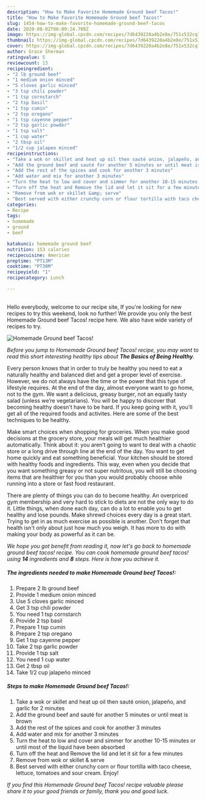 ```yaml
---
description: "How to Make Favorite Homemade Ground beef Tacos!"
title: "How to Make Favorite Homemade Ground beef Tacos!"
slug: 1454-how-to-make-favorite-homemade-ground-beef-tacos
date: 2020-08-02T06:09:24.708Z
image: https://img-global.cpcdn.com/recipes/7d6439220a4b2e8e/751x532cq70/homemade-ground-beef-tacos-recipe-main-photo.jpg
thumbnail: https://img-global.cpcdn.com/recipes/7d6439220a4b2e8e/751x532cq70/homemade-ground-beef-tacos-recipe-main-photo.jpg
cover: https://img-global.cpcdn.com/recipes/7d6439220a4b2e8e/751x532cq70/homemade-ground-beef-tacos-recipe-main-photo.jpg
author: Grace Sherman
ratingvalue: 5
reviewcount: 13
recipeingredient:
- "2 lb ground beef"
- "1 medium onion minced"
- "5 cloves garlic minced"
- "3 tsp chili powder"
- "1 tsp cornstarch"
- "2 tsp basil"
- "1 tsp cumin"
- "2 tsp oregano"
- "1 tsp cayenne pepper"
- "2 tsp garlic powder"
- "1 tsp salt"
- "1 cup water"
- "2 tbsp oil"
- "1/2 cup jalapeo minced"
recipeinstructions:
- "Take a wok or skillet and heat up oil then sauté onion, jalapeño, and garlic for 2 minutes"
- "Add the ground beef and sauté for another 5 minutes or until meat is brown"
- "Add the rest of the spices and cook for another 3 minutes"
- "Add water and mix for another 3 minutes"
- "Turn the heat to low and cover and simmer for another 10-15 minutes or until most of the liquid have been absorbed"
- "Turn off the heat and Remove the lid and let it sit for a few minutes"
- "Remove from wok or skillet &amp; serve"
- "Best served with either crunchy corn or flour tortilla with taco cheese, lettuce, tomatoes and sour cream. Enjoy!"
categories:
- Recipe
tags:
- homemade
- ground
- beef

katakunci: homemade ground beef 
nutrition: 153 calories
recipecuisine: American
preptime: "PT13M"
cooktime: "PT30M"
recipeyield: "1"
recipecategory: Lunch

---
```

<br>
Hello everybody, welcome to our recipe site, If you're looking for new recipes to try this weekend, look no further! We provide you only the best Homemade Ground beef Tacos! recipe here. We also have wide variety of recipes to try.
<br>


![Homemade Ground beef Tacos!](https://img-global.cpcdn.com/recipes/7d6439220a4b2e8e/751x532cq70/homemade-ground-beef-tacos-recipe-main-photo.jpg)

<i>Before you jump to Homemade Ground beef Tacos! recipe, you may want to read this short interesting healthy tips about <strong>The Basics of Being Healthy</strong>.</i>

Every person knows that in order to truly be healthy you need to eat a naturally healthy and balanced diet and get a proper level of exercise. However, we do not always have the time or the power that this type of lifestyle requires. At the end of the day, almost everyone want to go home, not to the gym. We want a delicious, greasy burger, not an equally tasty salad (unless we’re vegetarians). You will be happy to discover that becoming healthy doesn't have to be hard. If you keep going with it, you'll get all of the required foods and activites. Here are some of the best techniques to be healthy.

Make smart choices when shopping for groceries. When you make good decisions at the grocery store, your meals will get much healthier automatically. Think about it: you aren’t going to want to deal with a chaotic store or a long drive through line at the end of the day. You want to get home quickly and eat something beneficial. Your kitchen should be stored with healthy foods and ingredients. This way, even when you decide that you want something greasy or not super nutritous, you will still be choosing items that are healthier for you than you would probably choose while running into a store or fast food restaurant.

There are plenty of things you can do to become healthy. An overpriced gym membership and very hard to stick to diets are not the only way to do it. Little things, when done each day, can do a lot to enable you to get healthy and lose pounds. Make shrewd choices every day is a great start. Trying to get in as much exercise as possible is another. Don't forget that health isn't only about just how much you weigh. It has more to do with making your body as powerful as it can be. 


<i>We hope you got benefit from reading it, now let's go back to homemade ground beef tacos! recipe. You can cook homemade ground beef tacos! using <strong>14</strong> ingredients and <strong>8</strong> steps. Here is how you achieve it.
</i>

##### The ingredients needed to make Homemade Ground beef Tacos!:

1. Prepare 2 lb ground beef
1. Provide 1 medium onion minced
1. Use 5 cloves garlic minced
1. Get 3 tsp chili powder
1. You need 1 tsp cornstarch
1. Provide 2 tsp basil
1. Prepare 1 tsp cumin
1. Prepare 2 tsp oregano
1. Get 1 tsp cayenne pepper
1. Take 2 tsp garlic powder
1. Provide 1 tsp salt
1. You need 1 cup water
1. Get 2 tbsp oil
1. Take 1/2 cup jalapeño minced


##### Steps to make Homemade Ground beef Tacos!:

1. Take a wok or skillet and heat up oil then sauté onion, jalapeño, and garlic for 2 minutes
1. Add the ground beef and sauté for another 5 minutes or until meat is brown
1. Add the rest of the spices and cook for another 3 minutes
1. Add water and mix for another 3 minutes
1. Turn the heat to low and cover and simmer for another 10-15 minutes or until most of the liquid have been absorbed
1. Turn off the heat and Remove the lid and let it sit for a few minutes
1. Remove from wok or skillet &amp; serve
1. Best served with either crunchy corn or flour tortilla with taco cheese, lettuce, tomatoes and sour cream. Enjoy!


<i>If you find this Homemade Ground beef Tacos! recipe valuable please share it to your good friends or family, thank you and good luck.</i>
